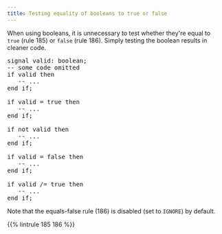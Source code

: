 ```yaml
---
title: Testing equality of booleans to true or false
---
```


When using booleans, it is unnecessary to test whether they're equal to `true` (rule 185) or `false` (rule 186). Simply testing the boolean results in cleaner code.

<pre>signal valid: boolean;
-- some code omitted
if <span class="goodcode">valid</span> then
   -- ...
end if;

if <span class="badcode">valid = true</span> then
   -- ...
end if;

if <span class="goodcode">not valid</span> then
   -- ...
end if;

if <span class="badcode">valid = false</span> then
   -- ...
end if;

if <span class="badcode">valid /= true</span> then
   -- ...
end if;
</pre>

Note that the equals-false rule (186) is disabled (set to `IGNORE`) by default.

{{% lintrule 185 186 %}}

